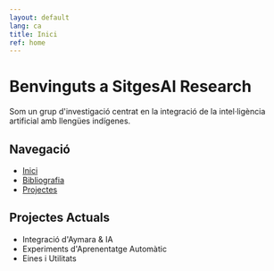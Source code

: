```yaml
---
layout: default
lang: ca
title: Inici
ref: home
---
```


# Benvinguts a SitgesAI Research

Som un grup d'investigació centrat en la integració de la intel·ligència artificial amb llengües indígenes.

## Navegació

- [Inici](index.md)
- [Bibliografia](bibliography.md)
- [Projectes](https://github.com/SitgesAI/julius-chat-system)

## Projectes Actuals

- Integració d'Aymara & IA
- Experiments d'Aprenentatge Automàtic
- Eines i Utilitats
